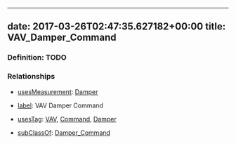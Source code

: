 
---
date: 2017-03-26T02:47:35.627182+00:00
title: VAV_Damper_Command
---
### Definition: TODO

### Relationships

* [usesMeasurement](https://brickschema.org/schema/1.0/BrickFrame#usesMeasurement): [Damper](https://brickschema.org/schema/1.0/Brick#Damper)

* [label](http://www.w3.org/2000/01/rdf-schema#label): VAV Damper Command

* [usesTag](https://brickschema.org/schema/1.0/BrickFrame#usesTag): [VAV](https://brickschema.org/schema/1.0/BrickTag#VAV), [Command](https://brickschema.org/schema/1.0/BrickTag#Command), [Damper](https://brickschema.org/schema/1.0/BrickTag#Damper)

* [subClassOf](http://www.w3.org/2000/01/rdf-schema#subClassOf): [Damper_Command](https://brickschema.org/schema/1.0/Brick#Damper_Command)
